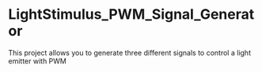 # LightStimulus_PWM_Signal_Generator
This project allows you to generate three different signals to control a light emitter with PWM
